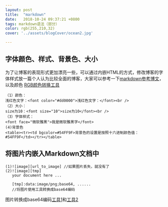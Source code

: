 ```yaml
---
layout: post
title:  "markdown"
date:   2018-10-24 09:37:21 +0800
tags: markdown语法（部分）
color: rgb(255,210,32)
cover: '../assets/blogCover/ocean2.jpg'

---
```

## 字体颜色、样式、背景色、大小
 为了让博客的表现形式更加漂亮一些，可以通过内嵌HTML的方式，修改博客的字体样式放一篇个人认为比较全面的博客，大家可以参考一下[markdown参考博文][markdown参考博文]，
以及颜色 [RGB颜色转换工具][RGB颜色转换工具]
```
（1）颜色：
浅红色文字：<font color="#dd0000">浅红色文字：</font><br />
（2）大小：
size为10：<font size="10">size为10</font><br />
（3）字体样式：
<font face="微软雅黑">我是微软雅黑字</font>
(4)背景色
<table><tr><td bgcolor=#54FF9F>背景色的设置是按照十六进制颜色值：#54FF9F</td></tr></table>
```

## 将图片内嵌入Markdown文档中
```
(1)![image][url_to_image] //如果图片丢失，就没有了
(2)![image][tmp]
   your document here ...

   [tmp]:data:image/png;base64, ......
   //将图片使用工具转换成base64编码
```

图片转换成base64编码[工具1]和[工具2]


[RGB颜色转换工具]: http://www.bejson.com/convert/rgbhex/
[markdown参考博文]: https://blog.csdn.net/manjianchao/article/details/53668280
[工具1]: http://imgbase64.duoshitong.com/
[工具2]: https://tool.css-js.com/base64.html

